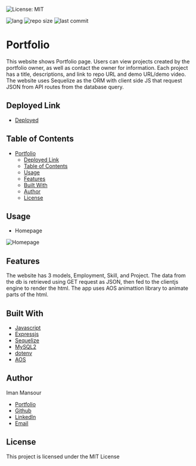 ![License: MIT](https://img.shields.io/badge/License-MIT-yellow.svg)

![lang](https://img.shields.io/github/languages/top/imanmansour86/portfolio-v3)
![repo size](https://img.shields.io/github/repo-size/imanmansour86/portfolio-v3)
![last commit](https://img.shields.io/github/last-commit/imanmansour86/portfolio-v3)

# Portfolio

This website shows Portfolio page. Users can view projects created by the portfolio owner, as well as contact the owner for information. Each project has a title, descriptions, and link to repo URL and demo URL/demo video. The website uses Sequelize as the ORM with client side JS that request JSON from API routes from the database query.

## Deployed Link

- [Deployed](https://arcane-coast-56857.herokuapp.com/)

## Table of Contents

- [Portfolio](#portfolio)
  - [Deployed Link](#deployed-link)
  - [Table of Contents](#table-of-contents)
  - [Usage](#usage)
  - [Features](#features)
  - [Built With](#built-with)
  - [Author](#author)
  - [License](#license)

## Usage

- Homepage

![Homepage](/public/images/home.png)

## Features

The website has 3 models, Employment, Skill, and Project. The data from the db is retrieved using GET request as JSON, then fed to the clientjs engine to render the html. The app uses AOS animattion library to animate parts of the html.

## Built With

- [Javascript](https://developer.mozilla.org/en-US/docs/Web/JavaScript)
- [Expressjs](https://expressjs.com/)
- [Sequelize](https://sequelize.org/)
- [MySQL2](https://www.npmjs.com/package/mysql2)
- [dotenv](https://www.npmjs.com/package/dotenv)
- [AOS](https://michalsnik.github.io/aos/)

## Author

Iman Mansour

- [Portfolio](https://imanmansour86.github.io/new-portfolio/)
- [Github](https://github.com/imanmansour86)
- [LinkedIn](https://www.linkedin.com/in/iman-mansour-51391515/)
- [Email](mailto:imanmansour86@gmail.com)

## License

This project is licensed under the MIT License
